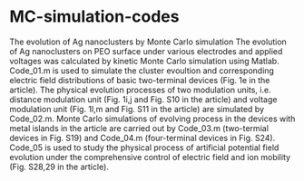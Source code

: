 # MC-simulation-codes
The evolution of Ag nanoclusters by Monte Carlo simulation
The evolution of Ag nanoclusters on PEO surface under various electrodes and applied voltages was calculated by kinetic Monte Carlo simulation using Matlab. Code_01.m is used to simulate the cluster evoultion  and corresponding electric field distributions of basic two-terminal devices (Fig. 1e in the article). The physical evolution processes of two modulation units, i.e. distance modulation unit (Fig. 1i,j and Fig. S10 in the article) and voltage modulation unit (Fig. 1l,m and Fig. S11 in the article) are simulated by Code_02.m. Monte Carlo simulations of evolving process in the devices with metal islands in the article are carried out by Code_03.m (two-termial devices in Fig. S19) and Code_04.m (four-terminal devices in Fig. S24). Code_05 is used to study the physical process of artificial potential field evolution under the comprehensive control of electric field and ion mobility (Fig. S28,29 in the article).
